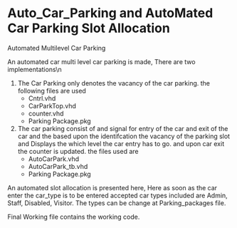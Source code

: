 # Auto_Car_Parking and AutoMated Car Parking Slot Allocation
Automated Multilevel Car Parking 

An automated car multi level car parking is made, There are two implementations\n
  1. The Car Parking only denotes the vacancy of the car parking.
   the following files are used 
     * Cntrl.vhd 
     * CarParkTop.vhd
     * counter.vhd
     * Parking Package.pkg
  2. The car parking consist of and signal for entry of the car and exit of the car
      and the based upon the identifcation the vacancy of the parking slot and Displays the 
      which level the car entry has to go.
      and upon car exit the counter is updated.
      the files used are 
        * AutoCarPark.vhd
        * AutoCarPark_tb.vhd
        * Parking Package.pkg
 
 
  An automated slot allocation is presented here, Here as soon as the car enter the car_type is to be entered accepted car types included are Admin, Staff, Disabled, Visitor. The types can be change at Parking_packages file. 
   
   Final Working file contains the working code.

